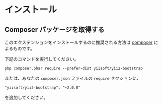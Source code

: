 インストール
============

## Composer パッケージを取得する

このエクステンションをインストールするのに推奨される方法は [composer](http://getcomposer.org/download/) によるものです。

下記のコマンドを実行してください。

```
php composer.phar require --prefer-dist yiisoft/yii2-bootstrap
```

または、あなたの `composer.json` ファイルの `require` セクションに、
```
"yiisoft/yii2-bootstrap": "~2.0.0"
```

を追加してください。
